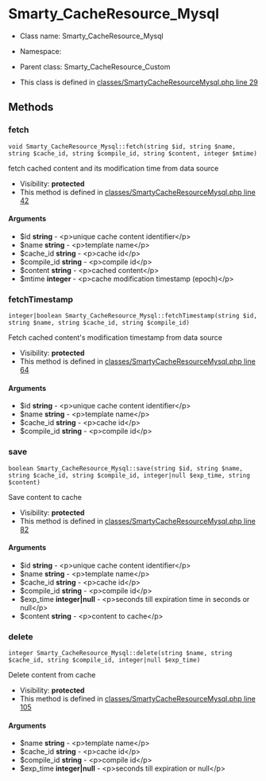 Smarty_CacheResource_Mysql
===============






* Class name: Smarty_CacheResource_Mysql
* Namespace: 
* Parent class: Smarty_CacheResource_Custom

* This class is defined in [classes/SmartyCacheResourceMysql.php line 29](https://github.com/PrestaShop/PrestaShop/blob/1.6.1.1/classes/SmartyCacheResourceMysql.php#29)







Methods
-------


### fetch

    void Smarty_CacheResource_Mysql::fetch(string $id, string $name, string $cache_id, string $compile_id, string $content, integer $mtime)

fetch cached content and its modification time from data source



* Visibility: **protected**
* This method is defined in [classes/SmartyCacheResourceMysql.php line 42](https://github.com/PrestaShop/PrestaShop/blob/1.6.1.1/classes/SmartyCacheResourceMysql.php#42)


#### Arguments
* $id **string** - &lt;p&gt;unique cache content identifier&lt;/p&gt;
* $name **string** - &lt;p&gt;template name&lt;/p&gt;
* $cache_id **string** - &lt;p&gt;cache id&lt;/p&gt;
* $compile_id **string** - &lt;p&gt;compile id&lt;/p&gt;
* $content **string** - &lt;p&gt;cached content&lt;/p&gt;
* $mtime **integer** - &lt;p&gt;cache modification timestamp (epoch)&lt;/p&gt;



### fetchTimestamp

    integer|boolean Smarty_CacheResource_Mysql::fetchTimestamp(string $id, string $name, string $cache_id, string $compile_id)

Fetch cached content's modification timestamp from data source



* Visibility: **protected**
* This method is defined in [classes/SmartyCacheResourceMysql.php line 64](https://github.com/PrestaShop/PrestaShop/blob/1.6.1.1/classes/SmartyCacheResourceMysql.php#64)


#### Arguments
* $id **string** - &lt;p&gt;unique cache content identifier&lt;/p&gt;
* $name **string** - &lt;p&gt;template name&lt;/p&gt;
* $cache_id **string** - &lt;p&gt;cache id&lt;/p&gt;
* $compile_id **string** - &lt;p&gt;compile id&lt;/p&gt;



### save

    boolean Smarty_CacheResource_Mysql::save(string $id, string $name, string $cache_id, string $compile_id, integer|null $exp_time, string $content)

Save content to cache



* Visibility: **protected**
* This method is defined in [classes/SmartyCacheResourceMysql.php line 82](https://github.com/PrestaShop/PrestaShop/blob/1.6.1.1/classes/SmartyCacheResourceMysql.php#82)


#### Arguments
* $id **string** - &lt;p&gt;unique cache content identifier&lt;/p&gt;
* $name **string** - &lt;p&gt;template name&lt;/p&gt;
* $cache_id **string** - &lt;p&gt;cache id&lt;/p&gt;
* $compile_id **string** - &lt;p&gt;compile id&lt;/p&gt;
* $exp_time **integer|null** - &lt;p&gt;seconds till expiration time in seconds or null&lt;/p&gt;
* $content **string** - &lt;p&gt;content to cache&lt;/p&gt;



### delete

    integer Smarty_CacheResource_Mysql::delete(string $name, string $cache_id, string $compile_id, integer|null $exp_time)

Delete content from cache



* Visibility: **protected**
* This method is defined in [classes/SmartyCacheResourceMysql.php line 105](https://github.com/PrestaShop/PrestaShop/blob/1.6.1.1/classes/SmartyCacheResourceMysql.php#105)


#### Arguments
* $name **string** - &lt;p&gt;template name&lt;/p&gt;
* $cache_id **string** - &lt;p&gt;cache id&lt;/p&gt;
* $compile_id **string** - &lt;p&gt;compile id&lt;/p&gt;
* $exp_time **integer|null** - &lt;p&gt;seconds till expiration or null&lt;/p&gt;


